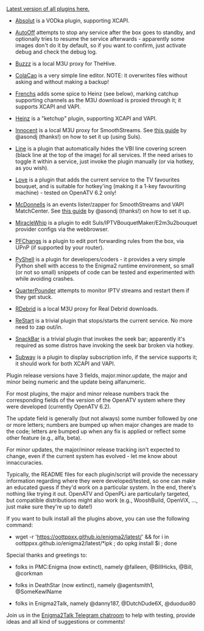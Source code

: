 [Latest version of all plugins here.](https://oottppxx.github.io/enigma2/latest/index.html)

* [Absolut](https://github.com/oottppxx/enigma2/tree/master/plugins/absolut) is a VODka plugin, supporting XCAPI.

* [AutoOff](https://github.com/oottppxx/enigma2/tree/master/plugins/autooff) attempts to stop any service after the box goes to standby, and optionally tries to resume the service afterwards - apparently some images don't do it by default, so if you want to confirm, just activate debug and check the debug log.

* [Buzzz](https://github.com/oottppxx/enigma2/tree/master/plugins/buzzz) is a local M3U proxy for TheHive.

* [ColaCao](https://github.com/oottppxx/enigma2/tree/master/plugins/colacao) is a very simple line editor.
  NOTE: it overwrites files without asking and without making a backup!

* [Frenchs](https://github.com/oottppxx/enigma2/tree/master/plugins/frenchs) adds some spice to Heinz (see below), marking catchup supporting channels as the M3U download is proxied through it; it supports XCAPI and VAPI.

* [Heinz](https://github.com/oottppxx/enigma2/tree/master/plugins/heinz) is a "ketchup" plugin, supporting XCAPI and VAPI.

* [Innocent](https://github.com/oottppxx/enigma2/tree/master/plugins/innocent) is a local M3U proxy for SmoothStreams.
  See [this guide](https://github.com/oottppxx/enigma2/tree/master/docs/SSSetupGuideOnE2.pdf) by @asondj (thanks!) on how to set it up (using Suls).

* [Line](https://github.com/oottppxx/enigma2/tree/master/plugins/line) is a plugin that automatically hides the VBI line covering screen (black line at the top of the image) for all services. If the need arises to toggle it within a service, just invoke the plugin manually (or via hotkey, as you wish).

* [Love](https://github.com/oottppxx/enigma2/tree/master/plugins/love) is a plugin that adds the current service to the TV favourites bouquet, and is suitable for hotkey'ing (making it a 1-key favouriting machine) - tested on OpenATV 6.2 only!

* [McDonnells](https://github.com/oottppxx/enigma2/tree/master/plugins/mcdonnells) is an events lister/zapper for SmoothStreams and VAPI MatchCenter.
  See [this guide](https://github.com/oottppxx/enigma2/tree/master/docs/SSSetupGuideOnE2.pdf) by @asondj (thanks!) on how to set it up.

* [MiracleWhip](https://github.com/oottppxx/enigma2/tree/master/plugins/miraclewhip) is a plugin to edit Suls/IPTVBouquetMaker/E2m3u2bouquet provider configs via the webbrowser.

* [PFChangs](https://github.com/oottppxx/enigma2/tree/master/plugins/pfchangs) is a plugin to edit port forwarding rules from the box, via UPnP (if supported by your router).

* [PyShell](https://github.com/oottppxx/enigma2/tree/master/plugins/pyshell) is a plugin for developers/coders - it provides a very simple Python shell with access to the Enigma2 runtime environment, so small (or not so small) snippets of code can be tested and experimented with while avoiding crashes.

* [QuarterPounder](https://github.com/oottppxx/enigma2/tree/master/plugins/quarterpounder) attempts to monitor IPTV streams and restart them if they get stuck.

* [RDebrid](https://github.com/oottppxx/enigma2/tree/master/plugins/rdebrid) is a local M3U proxy for Real Debrid downloads.

* [ReStart](https://github.com/oottppxx/enigma2/tree/master/plugins/restart) is a trivial plugin that stops/starts the current service. No more need to zap out/in.

* [SnackBar](https://github.com/oottppxx/enigma2/tree/master/plugins/snackbar) is a trivial plugin that invokes the seek bar; apparently it's required as some distros have invoking the seek bar broken via hotkey.

* [Subway](https://github.com/oottppxx/enigma2/tree/master/plugins/subway) is a plugin to display subscription info, if the service supports it; it should work for both XCAPI and VAPI.

Plugin release versions have 3 fields, major.minor.update, the major and minor
being numeric and the update being alfanumeric.

For most plugins, the major and minor release numbers track the corresponding fields of
the version of the OpenATV system where they were developed (currently OpenATV 6.2).

The update field is generally (but not always) some number followed by one or more
letters; numbers are bumped up when major changes are made to the code; letters are
bumped up when any fix is applied or reflect some other feature (e.g., alfa, beta).

For minor updates, the major/minor release tracking isn't expected to change, even
if the current system has evolved - let me know about innaccuracies.

Typically, the README files for each plugin/script will provide the necessary information
regarding where they were developed/tested, so one can make an educated guess if they'd
work on a particular system. In the end, there's nothing like trying it out. OpenATV and
OpenPLi are particularly targeted, but compatible distributions might also work
(e.g., WooshBuild, OpenViX, ..., just make sure they're up to date!)

If you want to bulk install all the plugins above, you can use the following command:

* wget -r 'https://oottppxx.github.io/enigma2/latest/' && for i in oottppxx.github.io/enigma2/latest/*ipk ; do opkg install $i ; done


Special thanks and greetings to:

* folks in PMC:Enigma (now extinct), namely @falleen, @BillHicks, @Bill, @corkman

* folks in DeathStar (now extinct), namely @agentsmith1, @SomeKewlName

* folks in Enigma2Talk, namely @danny187, @DutchDude6X, @duoduo80

Join us in the [Enigma2Talk Telegram chatroom](https://t.me/talkenigma2)
to help with testing, provide ideas and all kind of suggestions or comments!
